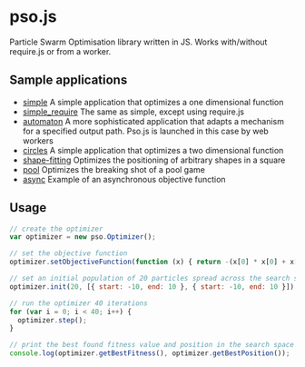 pso.js
======

Particle Swarm Optimisation library written in JS. Works with/without require.js or from a worker.

Sample applications
-------------------

+ [simple](http://madflame991.github.io/pso.js/examples/simple/simple.html) A simple application that optimizes a one dimensional function
+ [simple_require](http://madflame991.github.io/pso.js/examples/simple_require/simple_require.html) The same as simple, except using require.js
+ [automaton](http://madflame991.github.io/pso.js/examples/automaton/automaton.html) A more sophisticated application that adapts a mechanism for a specified output path.
Pso.js is launched in this case by web workers
+ [circles](http://madflame991.github.io/pso.js/examples/circles/circles.html) A simple application that optimizes a two dimensional function
+ [shape-fitting](http://madflame991.github.io/pso.js/examples/shape-fitting/shape-fitting.html) Optimizes the positioning of arbitrary shapes in a square
+ [pool](http://madflame991.github.io/pso.js/examples/pool/pool.html) Optimizes the breaking shot of a pool game
+ [async](http://madflame991.github.io/pso.js/examples/async/async.html) Example of an asynchronous objective function

Usage
-----

```javascript
// create the optimizer
var optimizer = new pso.Optimizer();

// set the objective function
optimizer.setObjectiveFunction(function (x) { return -(x[0] * x[0] + x[1] * x[1]); });

// set an initial population of 20 particles spread across the search space *[-10, 10] x [-10, 10]* 
optimizer.init(20, [{ start: -10, end: 10 }, { start: -10, end: 10 }]);

// run the optimizer 40 iterations
for (var i = 0; i < 40; i++) {
  optimizer.step();
}

// print the best found fitness value and position in the search space
console.log(optimizer.getBestFitness(), optimizer.getBestPosition());
```